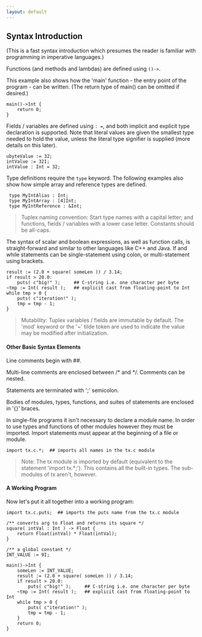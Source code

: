 ```yaml
---
layout: default
---
```

## Syntax Introduction

(This is a fast syntax introduction which presumes the reader is familiar with programming in imperative languages.)

Functions (and methods and lambdas) are defined using `()->`.

This example also shows how the 'main' function - the entry point of the program - can be written. (The return type of main() can be omitted if desired.)

    main()->Int {
        return 0;
    }


Fields / variables are defined using `: =`, and both implicit and explicit type declaration is supported. Note that literal values are given the smallest type needed to hold the value, unless the literal type signifier is supplied (more details on this later).

    ubyteValue := 32;
    intValue := 32I;
    intValue : Int = 32;


Type definitions require the `type` keyword. The following examples also show how simple array and reference types are defined.

     type MyIntAlias : Int;
     type MyIntArray : [4]Int;
     type MyIntReference : &Int;


> Tuplex naming convention: Start type names with a capital letter; and functions, fields / variables with a lower case letter. Constants should be all-caps.

The syntax of scalar and boolean expressions, as well as function calls, is straight-forward and similar to other languages like C++ and Java. If and while statements can be single-statement using colon, or multi-statement using brackets.

    result := (2.0 + square( someLen )) / 3.14;
    if result > 20.0:
        puts( c"big!" );     ## C-string i.e. one character per byte
    ~tmp := Int( result );   ## explicit cast from floating-point to Int
    while tmp > 0 {
        puts( c"iteration!" );
        tmp = tmp - 1;
    }


> Mutability: Tuplex variables / fields are immutable by default. The 'mod' keyword or the '~' tilde token are used to indicate the value may be modified after initialization.


#### Other Basic Syntax Elements

Line comments begin with ##.

Multi-line comments are enclosed between /* and */. Comments can be nested.

Statements are terminated with ';' semicolon.

Bodies of modules, types, functions, and suites of statements are enclosed in '{}' braces.


In single-file programs it isn't necessary to declare a module name. In order to use types and functions of other modules however they must be imported. Import statements must appear at the beginning of a file or module.

    import tx.c.*;  ## imports all names in the tx.c module

> Note: The tx module is imported by default (equivalent to the statement 'import tx.*;'). This contains all the built-in types. The sub-modules of tx aren't, however.


#### A Working Program

Now let's put it all together into a working program:

    import tx.c.puts;  ## imports the puts name from the tx.c module
    
    /** converts arg to Float and returns its square */
    square( intVal : Int ) -> Float {
        return Float(intVal) * Float(intVal);
    }
    
    /** a global constant */
    INT_VALUE := 9I;
    
    main()->Int {
        someLen := INT_VALUE;
        result := (2.0 + square( someLen )) / 3.14;
        if result > 20.0:
            puts( c"big!" );     ## C-string i.e. one character per byte
        ~tmp := Int( result );   ## explicit cast from floating-point to Int
        while tmp > 0 {
            puts( c"iteration!" );
            tmp = tmp - 1;
        }
        return 0;
    }
